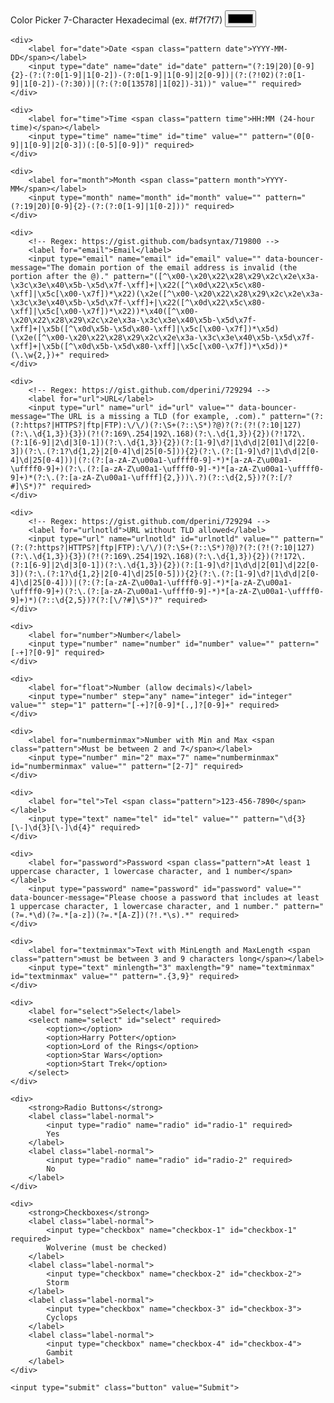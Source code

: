 <form data-validate>
	<div>
		<label for="color">Color Picker <span class="pattern color">7-Character Hexadecimal (ex. #f7f7f7)</span></label>
		<input type="color" name="color" id="color" value="" pattern="#?([a-fA-F0-9]{6}|[a-fA-F0-9]{3})" required>
	</div>

	<div>
		<label for="date">Date <span class="pattern date">YYYY-MM-DD</span></label>
		<input type="date" name="date" id="date" pattern="(?:19|20)[0-9]{2}-(?:(?:0[1-9]|1[0-2])-(?:0[1-9]|1[0-9]|2[0-9])|(?:(?!02)(?:0[1-9]|1[0-2])-(?:30))|(?:(?:0[13578]|1[02])-31))" value="" required>
	</div>

	<div>
		<label for="time">Time <span class="pattern time">HH:MM (24-hour time)</span></label>
		<input type="time" name="time" id="time" value="" pattern="(0[0-9]|1[0-9]|2[0-3])(:[0-5][0-9])" required>
	</div>

	<div>
		<label for="month">Month <span class="pattern month">YYYY-MM</span></label>
		<input type="month" name="month" id="month" value="" pattern="(?:19|20)[0-9]{2}-(?:(?:0[1-9]|1[0-2]))" required>
	</div>

	<div>
		<!-- Regex: https://gist.github.com/badsyntax/719800 -->
		<label for="email">Email</label>
		<input type="email" name="email" id="email" value="" data-bouncer-message="The domain portion of the email address is invalid (the portion after the @)." pattern="([^\x00-\x20\x22\x28\x29\x2c\x2e\x3a-\x3c\x3e\x40\x5b-\x5d\x7f-\xff]+|\x22([^\x0d\x22\x5c\x80-\xff]|\x5c[\x00-\x7f])*\x22)(\x2e([^\x00-\x20\x22\x28\x29\x2c\x2e\x3a-\x3c\x3e\x40\x5b-\x5d\x7f-\xff]+|\x22([^\x0d\x22\x5c\x80-\xff]|\x5c[\x00-\x7f])*\x22))*\x40([^\x00-\x20\x22\x28\x29\x2c\x2e\x3a-\x3c\x3e\x40\x5b-\x5d\x7f-\xff]+|\x5b([^\x0d\x5b-\x5d\x80-\xff]|\x5c[\x00-\x7f])*\x5d)(\x2e([^\x00-\x20\x22\x28\x29\x2c\x2e\x3a-\x3c\x3e\x40\x5b-\x5d\x7f-\xff]+|\x5b([^\x0d\x5b-\x5d\x80-\xff]|\x5c[\x00-\x7f])*\x5d))*(\.\w{2,})+" required>
	</div>

	<div>
		<!-- Regex: https://gist.github.com/dperini/729294 -->
		<label for="url">URL</label>
		<input type="url" name="url" id="url" value="" data-bouncer-message="The URL is a missing a TLD (for example, .com)." pattern="(?:(?:https?|HTTPS?|ftp|FTP):\/\/)(?:\S+(?::\S*)?@)?(?:(?!(?:10|127)(?:\.\d{1,3}){3})(?!(?:169\.254|192\.168)(?:\.\d{1,3}){2})(?!172\.(?:1[6-9]|2\d|3[0-1])(?:\.\d{1,3}){2})(?:[1-9]\d?|1\d\d|2[01]\d|22[0-3])(?:\.(?:1?\d{1,2}|2[0-4]\d|25[0-5])){2}(?:\.(?:[1-9]\d?|1\d\d|2[0-4]\d|25[0-4]))|(?:(?:[a-zA-Z\u00a1-\uffff0-9]-*)*[a-zA-Z\u00a1-\uffff0-9]+)(?:\.(?:[a-zA-Z\u00a1-\uffff0-9]-*)*[a-zA-Z\u00a1-\uffff0-9]+)*(?:\.(?:[a-zA-Z\u00a1-\uffff]{2,}))\.?)(?::\d{2,5})?(?:[/?#]\S*)?" required>
	</div>

	<div>
		<!-- Regex: https://gist.github.com/dperini/729294 -->
		<label for="urlnotld">URL without TLD allowed</label>
		<input type="url" name="urlnotld" id="urlnotld" value="" pattern="(?:(?:https?|HTTPS?|ftp|FTP):\/\/)(?:\S+(?::\S*)?@)?(?:(?!(?:10|127)(?:\.\d{1,3}){3})(?!(?:169\.254|192\.168)(?:\.\d{1,3}){2})(?!172\.(?:1[6-9]|2\d|3[0-1])(?:\.\d{1,3}){2})(?:[1-9]\d?|1\d\d|2[01]\d|22[0-3])(?:\.(?:1?\d{1,2}|2[0-4]\d|25[0-5])){2}(?:\.(?:[1-9]\d?|1\d\d|2[0-4]\d|25[0-4]))|(?:(?:[a-zA-Z\u00a1-\uffff0-9]-*)*[a-zA-Z\u00a1-\uffff0-9]+)(?:\.(?:[a-zA-Z\u00a1-\uffff0-9]-*)*[a-zA-Z\u00a1-\uffff0-9]+)*)(?::\d{2,5})?(?:[\/?#]\S*)?" required>
	</div>

	<div>
		<label for="number">Number</label>
		<input type="number" name="number" id="number" value="" pattern="[-+]?[0-9]" required>
	</div>

	<div>
		<label for="float">Number (allow decimals)</label>
		<input type="number" step="any" name="integer" id="integer" value="" step="1" pattern="[-+]?[0-9]*[.,]?[0-9]+" required>
	</div>

	<div>
		<label for="numberminmax">Number with Min and Max <span class="pattern">Must be between 2 and 7</span></label>
		<input type="number" min="2" max="7" name="numberminmax" id="numberminmax" value="" pattern="[2-7]" required>
	</div>

	<div>
		<label for="tel">Tel <span class="pattern">123-456-7890</span></label>
		<input type="text" name="tel" id="tel" value="" pattern="\d{3}[\-]\d{3}[\-]\d{4}" required>
	</div>

	<div>
		<label for="password">Password <span class="pattern">At least 1 uppercase character, 1 lowercase character, and 1 number</span></label>
		<input type="password" name="password" id="password" value="" data-bouncer-message="Please choose a password that includes at least 1 uppercase character, 1 lowercase character, and 1 number." pattern="(?=.*\d)(?=.*[a-z])(?=.*[A-Z])(?!.*\s).*" required>
	</div>

	<div>
		<label for="textminmax">Text with MinLength and MaxLength <span class="pattern">must be between 3 and 9 characters long</span></label>
		<input type="text" minlength="3" maxlength="9" name="textminmax" id="textminmax" value="" pattern=".{3,9}" required>
	</div>

	<div>
		<label for="select">Select</label>
		<select name="select" id="select" required>
			<option></option>
			<option>Harry Potter</option>
			<option>Lord of the Rings</option>
			<option>Star Wars</option>
			<option>Start Trek</option>
		</select>
	</div>

	<div>
		<strong>Radio Buttons</strong>
		<label class="label-normal">
			<input type="radio" name="radio" id="radio-1" required>
			Yes
		</label>
		<label class="label-normal">
			<input type="radio" name="radio" id="radio-2" required>
			No
		</label>
	</div>

	<div>
		<strong>Checkboxes</strong>
		<label class="label-normal">
			<input type="checkbox" name="checkbox-1" id="checkbox-1" required>
			Wolverine (must be checked)
		</label>
		<label class="label-normal">
			<input type="checkbox" name="checkbox-2" id="checkbox-2">
			Storm
		</label>
		<label class="label-normal">
			<input type="checkbox" name="checkbox-3" id="checkbox-3">
			Cyclops
		</label>
		<label class="label-normal">
			<input type="checkbox" name="checkbox-4" id="checkbox-4">
			Gambit
		</label>
	</div>

	<input type="submit" class="button" value="Submit">
</form>
